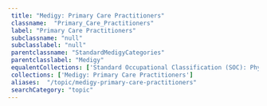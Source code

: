 ```yaml
--- 
 title: "Medigy: Primary Care Practitioners" 
 classname:  "Primary_Care_Practitioners" 
 label: "Primary Care Practitioners" 
 subclassname: "null" 
 subclasslabel: "null" 
 parentclassname: "StandardMedigyCategories" 
 parentclasslabel: "Medigy" 
 equalentCollections: ['Standard Occupational Classification (SOC): Physicians'] 
 collections: ['Medigy: Primary Care Practitioners']
 aliases:  "/topic/medigy-primary-care-practitioners"  
 searchCategory: "topic" 
---
```

